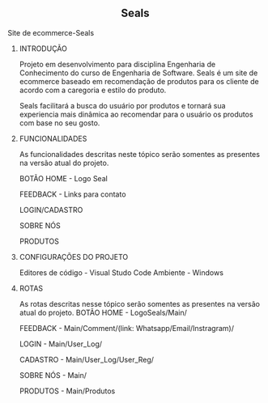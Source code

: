 <h2 align=center> Seals </h2>
 Site de ecommerce-Seals

1. INTRODUÇÃO

   Projeto em desenvolvimento para disciplina Engenharia de Conhecimento do curso de Engenharia de Software. Seals é um site de ecommerce baseado em recomendação de      produtos para os cliente de acordo com a caregoria e estilo do produto.
   
   Seals facilitará a busca do usuário por produtos e tornará sua experiencia mais dinâmica ao recomendar para o usuário os produtos com base no seu gosto.
   
2. FUNCIONALIDADES

   As funcionalidades descritas neste tópico serão somentes as presentes na versão atual do projeto.
   
   BOTÃO HOME - Logo Seal
   
   FEEDBACK - Links para contato
   
   LOGIN/CADASTRO
   
   SOBRE NÓS
   
   PRODUTOS
   
3. CONFIGURAÇÕES DO PROJETO
 
   Editores de código - Visual Studo Code
   Ambiente - Windows
   
4. ROTAS

   As rotas descritas nesse tópico serão somentes as presentes na versão atual do projeto.
   BOTÃO HOME - LogoSeals/Main/
   
   FEEDBACK - Main/Comment/(link: Whatsapp/Email/Instragram)/
   
   LOGIN - Main/User_Log/
   
   CADASTRO - Main/User_Log/User_Reg/
   
   SOBRE NÓS - Main/
   
   PRODUTOS - Main/Produtos
      
   
   
